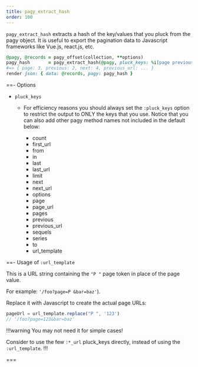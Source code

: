 ```yaml
---
title: pagy_extract_hash
order: 100
---
```


`pagy_extract_hash` extracts a hash of the key/values that you pluck from the pagy object. It is useful to export the pagination
data to Javascript frameworks like Vue.js, react.js, etc.

```ruby Controller (action)
@pagy, @records = pagy_offset(collection, **options)
pagy_hash       = pagy_extract_hash(@pagy, pluck_keys: %i[page previous next previous_url next_url ...])
#=> { page: 3, previous: 2, next: 4, previous_url: ... } 
render json: { data: @records, pagy: pagy_hash }
```

==- Options

- `pluck_keys`

  - For efficiency reasons you should always set the `:pluck_keys` option to restrict the output to ONLY the keys that you use.
    Notice that you can also add other pagy method names not included in the default below:

    - count
    - first_url
    - from
    - in
    - last
    - last_url
    - limit
    - next
    - next_url
    - options
    - page
    - page_url
    - pages
    - previous
    - previous_url
    - sequels
    - series
    - to
    - url_template

==- Usage of `:url_template`

This is a URL string containing the `"P "` page token in place of the page value. 

For example: `'/foo?page=P &bar=baz'`).

Replace it with Javascript to create the actual page URLs:

```js
pageUrl = url_template.replace("P ", '123')
// '/foo?page=123&bar=baz'
```

!!!warning You may not need it for simple cases!

Consider to use the few `:*_url` pluck_keys directly, instead of using the `:url_template`.
!!!
      
===
